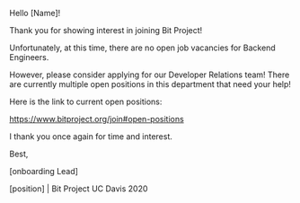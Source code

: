 Hello [Name]!

Thank you for showing interest in joining Bit Project!

Unfortunately, at this time, there are no open job vacancies for Backend Engineers. 

However, please consider applying for our Developer Relations team!  There are currently multiple open positions  in this department that need your help!

Here is the link to current open positions:

https://www.bitproject.org/join#open-positions

I thank you once again for time and interest.

Best,

[onboarding Lead]

[position] | Bit Project UC Davis 2020

